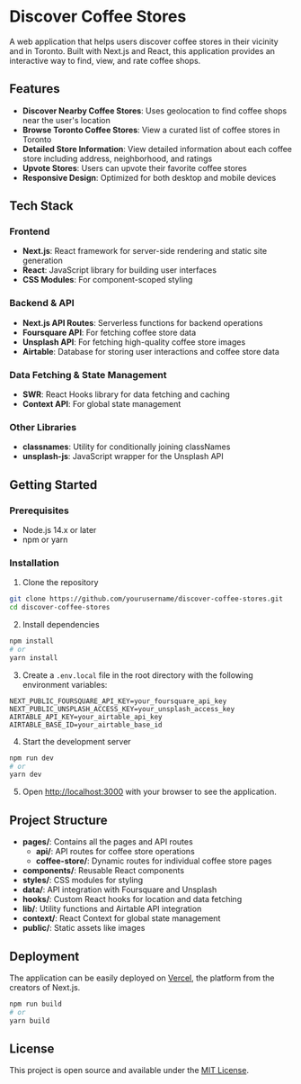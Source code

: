 # Discover Coffee Stores

A web application that helps users discover coffee stores in their vicinity and in Toronto. Built with Next.js and React, this application provides an interactive way to find, view, and rate coffee shops.

## Features

- **Discover Nearby Coffee Stores**: Uses geolocation to find coffee shops near the user's location
- **Browse Toronto Coffee Stores**: View a curated list of coffee stores in Toronto
- **Detailed Store Information**: View detailed information about each coffee store including address, neighborhood, and ratings
- **Upvote Stores**: Users can upvote their favorite coffee stores
- **Responsive Design**: Optimized for both desktop and mobile devices

## Tech Stack

### Frontend
- **Next.js**: React framework for server-side rendering and static site generation
- **React**: JavaScript library for building user interfaces
- **CSS Modules**: For component-scoped styling

### Backend & API
- **Next.js API Routes**: Serverless functions for backend operations
- **Foursquare API**: For fetching coffee store data
- **Unsplash API**: For fetching high-quality coffee store images
- **Airtable**: Database for storing user interactions and coffee store data

### Data Fetching & State Management
- **SWR**: React Hooks library for data fetching and caching
- **Context API**: For global state management

### Other Libraries
- **classnames**: Utility for conditionally joining classNames
- **unsplash-js**: JavaScript wrapper for the Unsplash API

## Getting Started

### Prerequisites
- Node.js 14.x or later
- npm or yarn

### Installation

1. Clone the repository
```bash
git clone https://github.com/yourusername/discover-coffee-stores.git
cd discover-coffee-stores
```

2. Install dependencies
```bash
npm install
# or
yarn install
```

3. Create a `.env.local` file in the root directory with the following environment variables:
```
NEXT_PUBLIC_FOURSQUARE_API_KEY=your_foursquare_api_key
NEXT_PUBLIC_UNSPLASH_ACCESS_KEY=your_unsplash_access_key
AIRTABLE_API_KEY=your_airtable_api_key
AIRTABLE_BASE_ID=your_airtable_base_id
```

4. Start the development server
```bash
npm run dev
# or
yarn dev
```

5. Open [http://localhost:3000](http://localhost:3000) with your browser to see the application.

## Project Structure

- **pages/**: Contains all the pages and API routes
  - **api/**: API routes for coffee store operations
  - **coffee-store/**: Dynamic routes for individual coffee store pages
- **components/**: Reusable React components
- **styles/**: CSS modules for styling
- **data/**: API integration with Foursquare and Unsplash
- **hooks/**: Custom React hooks for location and data fetching
- **lib/**: Utility functions and Airtable API integration
- **context/**: React Context for global state management
- **public/**: Static assets like images

## Deployment

The application can be easily deployed on [Vercel](https://vercel.com), the platform from the creators of Next.js.

```bash
npm run build
# or
yarn build
```

## License

This project is open source and available under the [MIT License](LICENSE).
